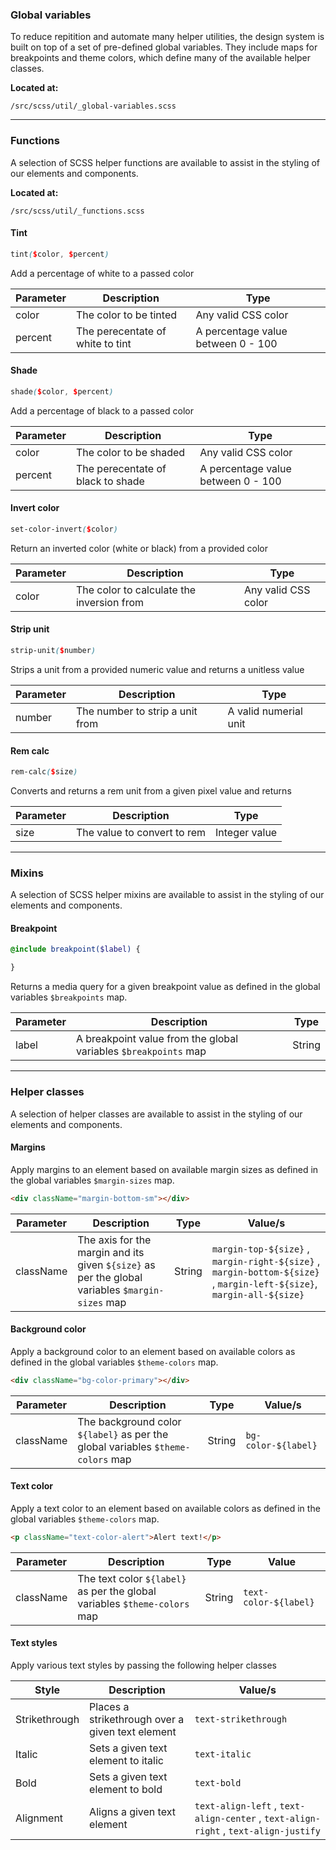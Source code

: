 ### Global variables

To reduce repitition and automate many helper utilities, the design system is built on top of a set of pre-defined global variables. They include maps for breakpoints and theme colors, which define many of the available helper classes.  

**Located at:**  

`/src/scss/util/_global-variables.scss`

--- 

### Functions

A selection of SCSS helper functions are available to assist in the styling of our elements and components.

**Located at:**  

`/src/scss/util/_functions.scss`

#### Tint

```scss
tint($color, $percent)
```

Add a percentage of white to a passed color

Parameter | Description | Type
-|-|-
color | The color to be tinted | Any valid CSS color
percent | The perecentate of white to tint | A percentage value between 0 - 100

#### Shade

```scss
shade($color, $percent)
```

Add a percentage of black to a passed color

Parameter | Description | Type
-|-|-
color | The color to be shaded | Any valid CSS color
percent | The perecentate of black to shade | A percentage value between 0 - 100

#### Invert color

```scss
set-color-invert($color)
```

Return an inverted color (white or black) from a provided color

Parameter | Description | Type
-|-|-
color | The color to calculate the inversion from | Any valid CSS color

#### Strip unit

```scss
strip-unit($number)
```

Strips a unit from a provided numeric value and returns a unitless value

Parameter | Description | Type
-|-|-
number | The number to strip a unit from | A valid numerial unit

#### Rem calc

```scss
rem-calc($size)
```

Converts and returns a rem unit from a given pixel value and returns 

Parameter | Description | Type
-|-|-
size | The value to convert to rem | Integer value

---

### Mixins

A selection of SCSS helper mixins are available to assist in the styling of our elements and components.

#### Breakpoint

```scss
@include breakpoint($label) {

}
```

Returns a media query for a given breakpoint value as defined in the global variables `$breakpoints` map. 

Parameter | Description | Type
-|-|-
label | A breakpoint value from the global variables `$breakpoints` map | String

--- 

### Helper classes

A selection of helper classes are available to assist in the styling of our elements and components.

#### Margins

Apply margins to an element based on available margin sizes as defined in the global variables `$margin-sizes` map.

```html
<div className="margin-bottom-sm"></div>
```

Parameter | Description | Type | Value/s
-|-|-|-
className | The axis for the margin and its given `${size}` as per the global variables `$margin-sizes` map | String | `margin-top-${size}` , `margin-right-${size}` , `margin-bottom-${size}` , `margin-left-${size}`, `margin-all-${size}`

#### Background color

Apply a background color to an element based on available colors as defined in the global variables `$theme-colors` map.

```html
<div className="bg-color-primary"></div>
```

Parameter | Description | Type | Value/s
-|-|-|-
className | The background color `${label}` as per the global variables `$theme-colors` map | String | `bg-color-${label}`

#### Text color

Apply a text color to an element based on available colors as defined in the global variables `$theme-colors` map.

```html
<p className="text-color-alert">Alert text!</p>
```

Parameter | Description | Type | Value
-|-|-|-
className | The text color `${label}` as per the global variables `$theme-colors` map | String | `text-color-${label}`

#### Text styles

Apply various text styles by passing the following helper classes

Style | Description | Value/s
-|-|-
Strikethrough | Places a strikethrough over a given text element | `text-strikethrough`
Italic | Sets a given text element to italic | `text-italic`
Bold | Sets a given text element to bold | `text-bold`
Alignment | Aligns a given text element | `text-align-left` , `text-align-center` , `text-align-right` , `text-align-justify`


